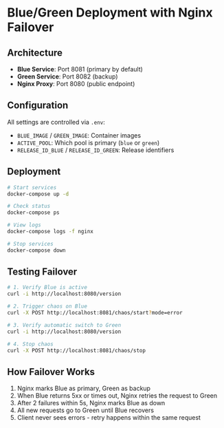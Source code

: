# Blue/Green Deployment with Nginx Failover

## Architecture
- **Blue Service**: Port 8081 (primary by default)
- **Green Service**: Port 8082 (backup)
- **Nginx Proxy**: Port 8080 (public endpoint)

## Configuration
All settings are controlled via `.env`:
- `BLUE_IMAGE` / `GREEN_IMAGE`: Container images
- `ACTIVE_POOL`: Which pool is primary (`blue` or `green`)
- `RELEASE_ID_BLUE` / `RELEASE_ID_GREEN`: Release identifiers

## Deployment
```bash
# Start services
docker-compose up -d

# Check status
docker-compose ps

# View logs
docker-compose logs -f nginx

# Stop services
docker-compose down
```


## Testing Failover
```bash
# 1. Verify Blue is active
curl -i http://localhost:8080/version

# 2. Trigger chaos on Blue
curl -X POST http://localhost:8081/chaos/start?mode=error

# 3. Verify automatic switch to Green
curl -i http://localhost:8080/version

# 4. Stop chaos
curl -X POST http://localhost:8081/chaos/stop
```

## How Failover Works
1. Nginx marks Blue as primary, Green as backup
2. When Blue returns 5xx or times out, Nginx retries the request to Green
3. After 2 failures within 5s, Nginx marks Blue as down
4. All new requests go to Green until Blue recovers
5. Client never sees errors - retry happens within the same request